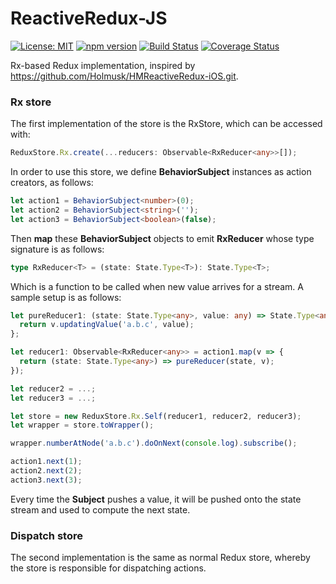 # ReactiveRedux-JS

[![License: MIT](https://img.shields.io/badge/License-MIT-yellow.svg)](https://opensource.org/licenses/MIT)
[![npm version](https://badge.fury.io/js/reactive-rx-redux-js.svg)](https://badge.fury.io/js/reactive-rx-redux-js)
[![Build Status](https://travis-ci.org/protoman92/reactive-rx-redux-js.svg?branch=master)](https://travis-ci.org/protoman92/reactive-rx-redux-js)
[![Coverage Status](https://coveralls.io/repos/github/protoman92/reactive-rx-redux-js/badge.svg?branch=master)](https://coveralls.io/github/protoman92/reactive-rx-redux-js?branch=master)

Rx-based Redux implementation, inspired by https://github.com/Holmusk/HMReactiveRedux-iOS.git.

### Rx store ###

The first implementation of the store is the RxStore, which can be accessed with:

```typescript
ReduxStore.Rx.create(...reducers: Observable<RxReducer<any>>[]);
```

In order to use this store, we define **BehaviorSubject** instances as action creators, as follows:

```typescript
let action1 = BehaviorSubject<number>(0);
let action2 = BehaviorSubject<string>('');
let action3 = BehaviorSubject<boolean>(false);
```

Then **map** these **BehaviorSubject** objects to emit **RxReducer** whose type signature is as follows:

```typescript
type RxReducer<T> = (state: State.Type<T>): State.Type<T>;
```

Which is a function to be called when new value arrives for a stream. A sample setup is as follows:

```typescript
let pureReducer1: (state: State.Type<any>, value: any) => State.Type<any> = v => {
  return v.updatingValue('a.b.c', value);
};

let reducer1: Observable<RxReducer<any>> = action1.map(v => {
  return (state: State.Type<any>) => pureReducer(state, v);
});

let reducer2 = ...;
let reducer3 = ...;

let store = new ReduxStore.Rx.Self(reducer1, reducer2, reducer3);
let wrapper = store.toWrapper();

wrapper.numberAtNode('a.b.c').doOnNext(console.log).subscribe();

action1.next(1);
action2.next(2);
action3.next(3);
```

Every time the **Subject** pushes a value, it will be pushed onto the state stream and used to compute the next state.

### Dispatch store ###

The second implementation is the same as normal Redux store, whereby the store is responsible for dispatching actions.
